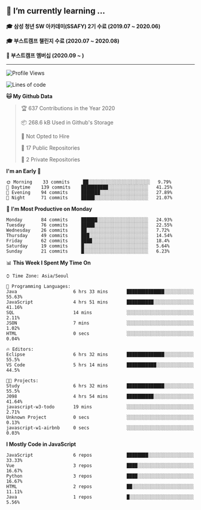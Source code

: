 ## 🌱 I’m currently learning ...

**🎓 삼성 청년 SW 아카데미(SSAFY) 2기 수료 (2019.07 ~ 2020.06)**

**🎓 부스트캠프 챌린지 수료 (2020.07 ~ 2020.08)**

**🏃  부스트캠프 멤버십 (2020.09 ~ )**
 
-----

<!--START_SECTION:waka-->
![Profile Views](http://img.shields.io/badge/Profile%20Views-51-blue)

![Lines of code](https://img.shields.io/badge/From%20Hello%20World%20I%27ve%20Written-34.5%20million%20lines%20of%20code-blue)

**🐱 My Github Data** 

> 🏆 637 Contributions in the Year 2020
 > 
> 📦 268.6 kB Used in Github's Storage 
 > 
> 🚫 Not Opted to Hire
 > 
> 📜 17 Public Repositories
 > 
> 🔑 2 Private Repositories 

**I'm an Early 🐤** 

```text
🌞 Morning    33 commits     ██░░░░░░░░░░░░░░░░░░░░░░░   9.79% 
🌆 Daytime    139 commits    ██████████░░░░░░░░░░░░░░░   41.25% 
🌃 Evening    94 commits     ███████░░░░░░░░░░░░░░░░░░   27.89% 
🌙 Night      71 commits     █████░░░░░░░░░░░░░░░░░░░░   21.07%

```
📅 **I'm Most Productive on Monday** 

```text
Monday       84 commits     ██████░░░░░░░░░░░░░░░░░░░   24.93% 
Tuesday      76 commits     █████░░░░░░░░░░░░░░░░░░░░   22.55% 
Wednesday    26 commits     ██░░░░░░░░░░░░░░░░░░░░░░░   7.72% 
Thursday     49 commits     ███░░░░░░░░░░░░░░░░░░░░░░   14.54% 
Friday       62 commits     ████░░░░░░░░░░░░░░░░░░░░░   18.4% 
Saturday     19 commits     █░░░░░░░░░░░░░░░░░░░░░░░░   5.64% 
Sunday       21 commits     █░░░░░░░░░░░░░░░░░░░░░░░░   6.23%

```


📊 **This Week I Spent My Time On** 

```text
⌚︎ Time Zone: Asia/Seoul

💬 Programming Languages: 
Java                     6 hrs 33 mins       ██████████████░░░░░░░░░░░   55.63% 
JavaScript               4 hrs 51 mins       ██████████░░░░░░░░░░░░░░░   41.16% 
SQL                      14 mins             ░░░░░░░░░░░░░░░░░░░░░░░░░   2.11% 
JSON                     7 mins              ░░░░░░░░░░░░░░░░░░░░░░░░░   1.02% 
HTML                     0 secs              ░░░░░░░░░░░░░░░░░░░░░░░░░   0.04%

🔥 Editors: 
Eclipse                  6 hrs 32 mins       ██████████████░░░░░░░░░░░   55.5% 
VS Code                  5 hrs 14 mins       ███████████░░░░░░░░░░░░░░   44.5%

🐱‍💻 Projects: 
Study                    6 hrs 32 mins       ██████████████░░░░░░░░░░░   55.5% 
J098                     4 hrs 54 mins       ██████████░░░░░░░░░░░░░░░   41.64% 
javascript-w3-todo       19 mins             ░░░░░░░░░░░░░░░░░░░░░░░░░   2.71% 
Unknown Project          0 secs              ░░░░░░░░░░░░░░░░░░░░░░░░░   0.13% 
javascript-w1-airbnb     0 secs              ░░░░░░░░░░░░░░░░░░░░░░░░░   0.03%

```

**I Mostly Code in JavaScript** 

```text
JavaScript               6 repos             ████████░░░░░░░░░░░░░░░░░   33.33% 
Vue                      3 repos             ████░░░░░░░░░░░░░░░░░░░░░   16.67% 
Python                   3 repos             ████░░░░░░░░░░░░░░░░░░░░░   16.67% 
HTML                     2 repos             ██░░░░░░░░░░░░░░░░░░░░░░░   11.11% 
Java                     1 repos             █░░░░░░░░░░░░░░░░░░░░░░░░   5.56%

```



<!--END_SECTION:waka-->
